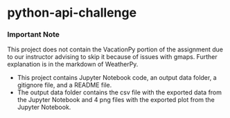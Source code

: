 # python-api-challenge

### Important Note
This project does not contain the VacationPy portion of the assignment due to our instructor advising to skip it because of issues with gmaps. Further explanation is in the markdown of WeatherPy.

* This project contains Jupyter Notebook code, an output data folder, a gitignore file, and a README file.
* The output data folder contains the csv file with the exported data from the Jupyter Notebook and 4 png files with the exported plot from the Jupyter Notebook.
